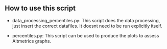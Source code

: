 ## How to use this script

- data_processing_percentiles.py: This script does the data processing, just insert the correct datafiles. It doesnt need to be run explicitly itself.

- percentiles.py: This script can be used to produce the plots to assess Altmetrics graphs.